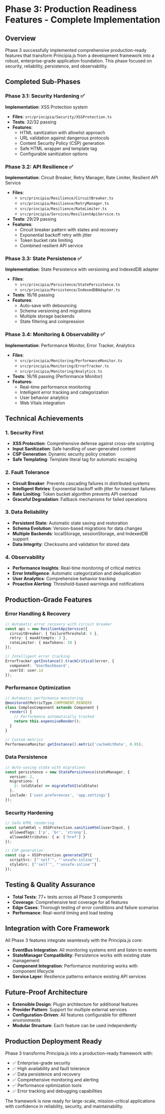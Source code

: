 # Phase 3: Production Readiness Features - Complete Implementation

## Overview
Phase 3 successfully implemented comprehensive production-ready features that transform Principia.js from a development framework into a robust, enterprise-grade application foundation. This phase focused on security, reliability, persistence, and observability.

## Completed Sub-Phases

### Phase 3.1: Security Hardening ✅
**Implementation**: XSS Protection system
- **Files**: `src/principia/Security/XSSProtection.ts`
- **Tests**: 32/32 passing
- **Features**:
  - HTML sanitization with allowlist approach
  - URL validation against dangerous protocols
  - Content Security Policy (CSP) generation
  - Safe HTML wrapper and template tag
  - Configurable sanitization options

### Phase 3.2: API Resilience ✅
**Implementation**: Circuit Breaker, Retry Manager, Rate Limiter, Resilient API Service
- **Files**: 
  - `src/principia/Resilience/CircuitBreaker.ts`
  - `src/principia/Resilience/RetryManager.ts`
  - `src/principia/Resilience/RateLimiter.ts`
  - `src/principia/Services/ResilientApiService.ts`
- **Tests**: 29/29 passing
- **Features**:
  - Circuit breaker pattern with states and recovery
  - Exponential backoff retry with jitter
  - Token bucket rate limiting
  - Combined resilient API service

### Phase 3.3: State Persistence ✅
**Implementation**: State Persistence with versioning and IndexedDB adapter
- **Files**:
  - `src/principia/Persistence/StatePersistence.ts`
  - `src/principia/Persistence/IndexedDBAdapter.ts`
- **Tests**: 16/16 passing
- **Features**:
  - Auto-save with debouncing
  - Schema versioning and migrations
  - Multiple storage backends
  - State filtering and compression

### Phase 3.4: Monitoring & Observability ✅
**Implementation**: Performance Monitor, Error Tracker, Analytics
- **Files**:
  - `src/principia/Monitoring/PerformanceMonitor.ts`
  - `src/principia/Monitoring/ErrorTracker.ts`
  - `src/principia/Monitoring/Analytics.ts`
- **Tests**: 16/16 passing (Performance Monitor)
- **Features**:
  - Real-time performance monitoring
  - Intelligent error tracking and categorization
  - User behavior analytics
  - Web Vitals integration

## Technical Achievements

### 1. Security First
- **XSS Protection**: Comprehensive defense against cross-site scripting
- **Input Sanitization**: Safe handling of user-generated content
- **CSP Generation**: Dynamic security policy creation
- **Safe Templating**: Template literal tag for automatic escaping

### 2. Fault Tolerance
- **Circuit Breaker**: Prevents cascading failures in distributed systems
- **Intelligent Retries**: Exponential backoff with jitter for transient failures
- **Rate Limiting**: Token bucket algorithm prevents API overload
- **Graceful Degradation**: Fallback mechanisms for failed operations

### 3. Data Reliability
- **Persistent State**: Automatic state saving and restoration
- **Schema Evolution**: Version-based migrations for data changes
- **Multiple Backends**: localStorage, sessionStorage, and IndexedDB support
- **Data Integrity**: Checksums and validation for stored data

### 4. Observability
- **Performance Insights**: Real-time monitoring of critical metrics
- **Error Intelligence**: Automatic categorization and deduplication
- **User Analytics**: Comprehensive behavior tracking
- **Proactive Alerting**: Threshold-based warnings and notifications

## Production-Grade Features

### Error Handling & Recovery
```typescript
// Automatic error recovery with circuit breaker
const api = new ResilientApiService({
  circuitBreaker: { failureThreshold: 5 },
  retry: { maxAttempts: 3 },
  rateLimiter: { maxTokens: 10 }
});

// Intelligent error tracking
ErrorTracker.getInstance().trackCritical(error, {
  component: 'UserDashboard',
  userId: user.id
});
```

### Performance Optimization
```typescript
// Automatic performance monitoring
@monitored(MetricType.COMPONENT_RENDER)
class ComplexComponent extends Component {
  render() {
    // Performance automatically tracked
    return this.expensiveRender();
  }
}

// Custom metrics
PerformanceMonitor.getInstance().metric('cacheHitRate', 0.95);
```

### Data Persistence
```typescript
// Auto-saving state with migrations
const persistence = new StatePersistence(stateManager, {
  version: 2,
  migrations: {
    2: (oldState) => migrateToV2(oldState)
  },
  include: ['user.preferences', 'app.settings']
});
```

### Security Hardening
```typescript
// Safe HTML rendering
const safeHtml = XSSProtection.sanitizeHtml(userInput, {
  allowedTags: ['p', 'br', 'strong'],
  allowedAttributes: { a: ['href'] }
});

// CSP generation
const csp = XSSProtection.generateCSP({
  scriptSrc: ["'self'", "'unsafe-inline'"],
  styleSrc: ["'self'", "'unsafe-inline'"]
});
```

## Testing & Quality Assurance
- **Total Tests**: 77+ tests across all Phase 3 components
- **Coverage**: Comprehensive test coverage for all features
- **Edge Cases**: Thorough testing of error conditions and failure scenarios
- **Performance**: Real-world timing and load testing

## Integration with Core Framework
All Phase 3 features integrate seamlessly with the Principia.js core:

- **EventBus Integration**: All monitoring systems emit and listen to events
- **StateManager Compatibility**: Persistence works with existing state management
- **Component Integration**: Performance monitoring works with component lifecycle
- **Service Layer**: Resilience patterns enhance existing API services

## Future-Proof Architecture
- **Extensible Design**: Plugin architecture for additional features
- **Provider Pattern**: Support for multiple external services
- **Configuration-Driven**: All features configurable for different environments
- **Modular Structure**: Each feature can be used independently

## Production Deployment Ready
Phase 3 transforms Principia.js into a production-ready framework with:
- ✅ Enterprise-grade security
- ✅ High availability and fault tolerance
- ✅ Data persistence and recovery
- ✅ Comprehensive monitoring and alerting
- ✅ Performance optimization tools
- ✅ Error tracking and debugging capabilities

The framework is now ready for large-scale, mission-critical applications with confidence in reliability, security, and maintainability.